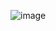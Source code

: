 ![image](https://github.com/bilalpirzada/RegistrationForm/assets/62239033/1f3712f3-f018-4dd9-8839-a7c8d5ed05ff)

